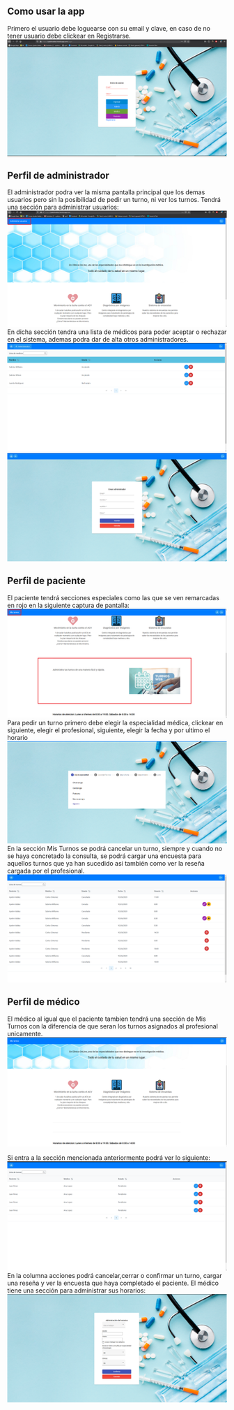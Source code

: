 ## Como usar la app

Primero el usuario debe loguearse con su email y clave, en caso de no tener usuario debe clickear en Registrarse.
![s1](https://github.com/ayeV/tpClinica/blob/main/screenshots/s1.png)

## Perfil de administrador
El administrador podra ver la misma pantalla principal que los demas usuarios pero sin la posibilidad de pedir un turno, ni ver los turnos.
Tendrá una sección para administrar usuarios:
![s2](https://github.com/ayeV/tpClinica/blob/main/screenshots/s2.png)
En dicha sección tendra una lista de médicos para poder aceptar o rechazar en el sistema, ademas podra dar de alta otros administradores.
![s6](https://github.com/ayeV/tpClinica/blob/main/screenshots/s6.png)
![s7](https://github.com/ayeV/tpClinica/blob/main/screenshots/s7.png)



## Perfil de paciente
El paciente tendrá secciones especiales como las que se ven remarcadas en rojo en la siguiente captura de pantalla:
![s3](https://github.com/ayeV/tpClinica/blob/main/screenshots/s3.png)
Para pedir un turno primero debe elegir la especialidad médica, clickear en siguiente, elegir el profesional, siguiente, elegir la fecha y por ultimo el horario
![s6](https://github.com/ayeV/tpClinica/blob/main/screenshots/s9.png)
En la sección Mis Turnos se podrá cancelar un turno, siempre y cuando no se haya concretado la consulta, se podrá cargar una encuesta para aquellos turnos que ya han sucedido asi 
también como ver la reseña cargada por el profesional.
![misTurnosPaciente](https://github.com/ayeV/tpClinica/blob/main/screenshots/misTurnosPaciente.png)




## Perfil de médico
El médico al igual que el paciente tambien tendrá una sección de Mis Turnos con la diferencia de que seran los turnos asignados al profesional unicamente.
![s4](https://github.com/ayeV/tpClinica/blob/main/screenshots/s4.png)

Si entra a la sección mencionada anteriormente podrá ver lo siguiente:
![s5](https://github.com/ayeV/tpClinica/blob/main/screenshots/s5.png)
En la columna acciones podrá cancelar,cerrar o confirmar un turno, cargar una reseña y ver la encuesta que haya completado el paciente.
El médico tiene una sección para administrar sus horarios:
![s5](https://github.com/ayeV/tpClinica/blob/main/screenshots/adminHorarios.png)
